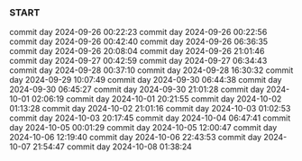 ### START

commit day 2024-09-26 00:22:23
commit day 2024-09-26 00:22:56
commit day 2024-09-26 00:42:40
commit day 2024-09-26 06:36:35
commit day 2024-09-26 20:08:04
commit day 2024-09-26 21:01:46
commit day 2024-09-27 00:42:59
commit day 2024-09-27 06:34:43
commit day 2024-09-28 00:37:10
commit day 2024-09-28 16:30:32
commit day 2024-09-29 10:07:49
commit day 2024-09-30 06:44:38
commit day 2024-09-30 06:45:27
commit day 2024-09-30 21:01:28
commit day 2024-10-01 02:06:19
commit day 2024-10-01 20:21:55
commit day 2024-10-02 01:13:28
commit day 2024-10-02 21:01:16
commit day 2024-10-03 01:02:53
commit day 2024-10-03 20:17:45
commit day 2024-10-04 06:47:41
commit day 2024-10-05 00:01:29
commit day 2024-10-05 12:00:47
commit day 2024-10-06 12:19:40
commit day 2024-10-06 22:43:53
commit day 2024-10-07 21:54:47
commit day 2024-10-08 01:38:24